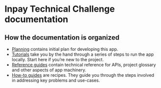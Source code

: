 <!--
# @title Inpay Technical Challenge
-->
# Inpay Technical Challenge documentation

## How the documentation is organized

* [Planning](docs/planning/README.md) contains initial plan for developing this app.
* [Tutorials](docs/tutorials/README.md) take you by the hand through a series of steps to run the app locally. Start here if you’re new to the project.
* [Reference guides](docs/references/README.md) contain technical reference for APIs, project glossary and other aspects of app machinery.
* [How-to guides](docs/guides/README.md) are recipes. They guide you through the steps involved in addressing key problems and use-cases.
